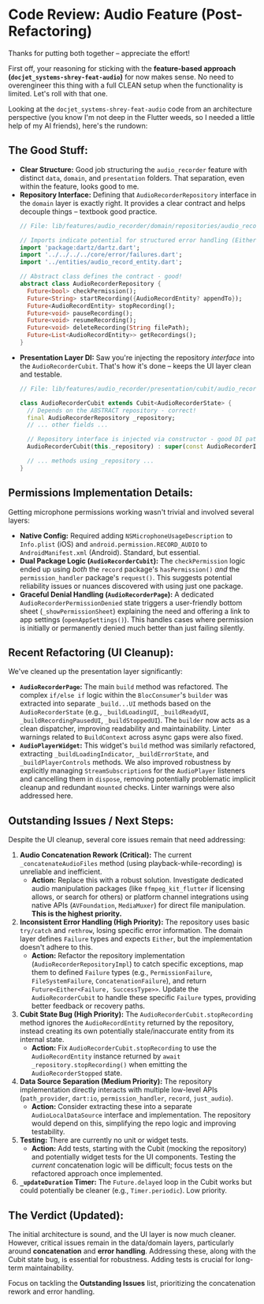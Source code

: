 # Code Review: Audio Feature (Post-Refactoring)

Thanks for putting both together – appreciate the effort!

First off, your reasoning for sticking with the **feature-based approach (`docjet_systems-shrey-feat-audio`)** for now makes sense. No need to overengineer this thing with a full CLEAN setup when the functionality is limited. Let's roll with that one.

Looking at the `docjet_systems-shrey-feat-audio` code from an architecture perspective (you know I'm not deep in the Flutter weeds, so I needed a little help of my AI friends), here's the rundown:

## The Good Stuff:

*   **Clear Structure:** Good job structuring the `audio_recorder` feature with distinct `data`, `domain`, and `presentation` folders. That separation, even within the feature, looks good to me.
*   **Repository Interface:** Defining that `AudioRecorderRepository` interface in the `domain` layer is exactly right. It provides a clear contract and helps decouple things – textbook good practice.
    ```dart
    // File: lib/features/audio_recorder/domain/repositories/audio_recorder_repository.dart

    // Imports indicate potential for structured error handling (Either, Failure)
    import 'package:dartz/dartz.dart';
    import '../../../../core/error/failures.dart';
    import '../entities/audio_record_entity.dart';

    // Abstract class defines the contract - good!
    abstract class AudioRecorderRepository {
      Future<bool> checkPermission();
      Future<String> startRecording({AudioRecordEntity? appendTo});
      Future<AudioRecordEntity> stopRecording();
      Future<void> pauseRecording();
      Future<void> resumeRecording();
      Future<void> deleteRecording(String filePath);
      Future<List<AudioRecordEntity>> getRecordings();
    }
    ```
*   **Presentation Layer DI:** Saw you're injecting the repository *interface* into the `AudioRecorderCubit`. That's how it's done – keeps the UI layer clean and testable.
    ```dart
    // File: lib/features/audio_recorder/presentation/cubit/audio_recorder_cubit.dart

    class AudioRecorderCubit extends Cubit<AudioRecorderState> {
      // Depends on the ABSTRACT repository - correct!
      final AudioRecorderRepository _repository;
      // ... other fields ...

      // Repository interface is injected via constructor - good DI pattern.
      AudioRecorderCubit(this._repository) : super(const AudioRecorderInitial());

      // ... methods using _repository ...
    }
    ```

## Permissions Implementation Details:

Getting microphone permissions working wasn't trivial and involved several layers:

*   **Native Config:** Required adding `NSMicrophoneUsageDescription` to `Info.plist` (iOS) and `android.permission.RECORD_AUDIO` to `AndroidManifest.xml` (Android). Standard, but essential.
*   **Dual Package Logic (`AudioRecorderCubit`):** The `checkPermission` logic ended up using *both* the `record` package's `hasPermission()` *and* the `permission_handler` package's `request()`. This suggests potential reliability issues or nuances discovered with using just one package.
*   **Graceful Denial Handling (`AudioRecorderPage`):** A dedicated `AudioRecorderPermissionDenied` state triggers a user-friendly bottom sheet (`_showPermissionSheet`) explaining the need and offering a link to app settings (`openAppSettings()`). This handles cases where permission is initially or permanently denied much better than just failing silently.

## Recent Refactoring (UI Cleanup):

We've cleaned up the presentation layer significantly:

*   **`AudioRecorderPage`:** The main `build` method was refactored. The complex `if/else if` logic within the `BlocConsumer`'s `builder` was extracted into separate `_build...UI` methods based on the `AudioRecorderState` (e.g., `_buildLoadingUI`, `_buildReadyUI`, `_buildRecordingPausedUI`, `_buildStoppedUI`). The `builder` now acts as a clean dispatcher, improving readability and maintainability. Linter warnings related to `BuildContext` across async gaps were also fixed.
*   **`AudioPlayerWidget`:** This widget's `build` method was similarly refactored, extracting `_buildLoadingIndicator`, `_buildErrorState`, and `_buildPlayerControls` methods. We also improved robustness by explicitly managing `StreamSubscription`s for the `AudioPlayer` listeners and cancelling them in `dispose`, removing potentially problematic implicit cleanup and redundant `mounted` checks. Linter warnings were also addressed here.

## Outstanding Issues / Next Steps:

Despite the UI cleanup, several core issues remain that need addressing:

1.  **Audio Concatenation Rework (Critical):** The current `_concatenateAudioFiles` method (using playback-while-recording) is unreliable and inefficient.
    *   **Action:** Replace this with a robust solution. Investigate dedicated audio manipulation packages (like `ffmpeg_kit_flutter` if licensing allows, or search for others) or platform channel integrations using native APIs (`AVFoundation`, `MediaMuxer`) for direct file manipulation. **This is the highest priority.**
2.  **Inconsistent Error Handling (High Priority):** The repository uses basic `try/catch` and `rethrow`, losing specific error information. The domain layer defines `Failure` types and expects `Either`, but the implementation doesn't adhere to this.
    *   **Action:** Refactor the repository implementation (`AudioRecorderRepositoryImpl`) to catch specific exceptions, map them to defined `Failure` types (e.g., `PermissionFailure`, `FileSystemFailure`, `ConcatenationFailure`), and return `Future<Either<Failure, SuccessType>>`. Update the `AudioRecorderCubit` to handle these specific `Failure` types, providing better feedback or recovery paths.
3.  **Cubit State Bug (High Priority):** The `AudioRecorderCubit.stopRecording` method ignores the `AudioRecordEntity` returned by the repository, instead creating its own potentially stale/inaccurate entity from its internal state.
    *   **Action:** Fix `AudioRecorderCubit.stopRecording` to use the `AudioRecordEntity` instance returned by `await _repository.stopRecording()` when emitting the `AudioRecorderStopped` state.
4.  **Data Source Separation (Medium Priority):** The repository implementation directly interacts with multiple low-level APIs (`path_provider`, `dart:io`, `permission_handler`, `record`, `just_audio`).
    *   **Action:** Consider extracting these into a separate `AudioLocalDataSource` interface and implementation. The repository would depend on this, simplifying the repo logic and improving testability.
5.  **Testing:** There are currently no unit or widget tests.
    *   **Action:** Add tests, starting with the Cubit (mocking the repository) and potentially widget tests for the UI components. Testing the *current* concatenation logic will be difficult; focus tests on the refactored approach once implemented.
6.  **`_updateDuration` Timer:** The `Future.delayed` loop in the Cubit works but could potentially be cleaner (e.g., `Timer.periodic`). Low priority.

## The Verdict (Updated):

The initial architecture is sound, and the UI layer is now much cleaner. However, critical issues remain in the data/domain layers, particularly around **concatenation** and **error handling**. Addressing these, along with the Cubit state bug, is essential for robustness. Adding tests is crucial for long-term maintainability.

Focus on tackling the **Outstanding Issues** list, prioritizing the concatenation rework and error handling.
